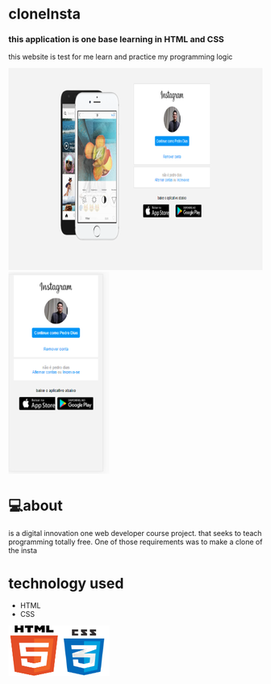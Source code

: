 # cloneInsta

### this application is one base learning in HTML and CSS 

this website is test for me learn and practice my programming logic

<p>
  <img src="https://github.com/pediasprogramer/cloneInsta/blob/main/app1(1).png" alt="apps" width="700" height="400"> <img src="https://github.com/pediasprogramer/cloneInsta/blob/main/app1.png" alt="apps"  width="200" height="400" >
</p>

# 💻about 

 is a digital innovation one web developer course project. that seeks to teach programming totally free. 
One of those requirements was to make a clone of the insta  


# technology used
 - HTML
 - CSS


<img src="https://github.com/pediasprogramer/cloneInsta/blob/main/assets/html-removebg-preview.png" alt="HTML" width="100" height="100"><img src="https://github.com/pediasprogramer/cloneInsta/blob/main/assets/css-removebg-preview.png" alt="HTML" width="100" height="100">
